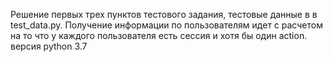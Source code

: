 Решение первых трех пунктов тестового задания, тестовые данные в в test_data.py.
Получение информации по пользователям идет с расчетом на то что у каждого пользователя есть сессия
и хотя бы один action.
версия python 3.7